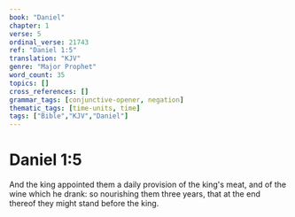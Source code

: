 ```yaml
---
book: "Daniel"
chapter: 1
verse: 5
ordinal_verse: 21743
ref: "Daniel 1:5"
translation: "KJV"
genre: "Major Prophet"
word_count: 35
topics: []
cross_references: []
grammar_tags: [conjunctive-opener, negation]
thematic_tags: [time-units, time]
tags: ["Bible","KJV","Daniel"]
---
```


# Daniel 1:5

And the king appointed them a daily provision of the king's meat, and of the wine which he drank: so nourishing them three years, that at the end thereof they might stand before the king.
